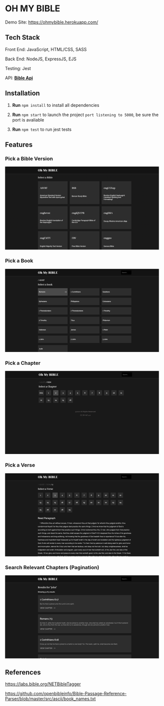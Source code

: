 # OH MY BIBLE

Demo Site: https://ohmybible.herokuapp.com/

## Tech Stack
Front End: JavaScript, HTML/CSS, SASS

Back End: NodeJS, ExpressJS, EJS

Testing: Jest

API:
[**Bible Api**](https://docs.api.bible/tutorials/verse-of-the-day)

## Installation
1. **Run** `npm install` to install all dependencies

2. **Run** `npm start` to launch the project `port listening to 5000`, be sure the port is avaliable

3. **Run** `npm test` to run jest tests

## Features

### Pick a Bible Version
![image](./home.png)

### Pick a Book
![image](./book.png)

### Pick a Chapter
![image](./chapter.png)

### Pick a Verse
![image](./verse.png)

### Search Relevant Chapters (Pagination)
![image](./search.png)

## References
https://labs.bible.org/NETBibleTagger

https://github.com/openbibleinfo/Bible-Passage-Reference-Parser/blob/master/src/ascii/book_names.txt
